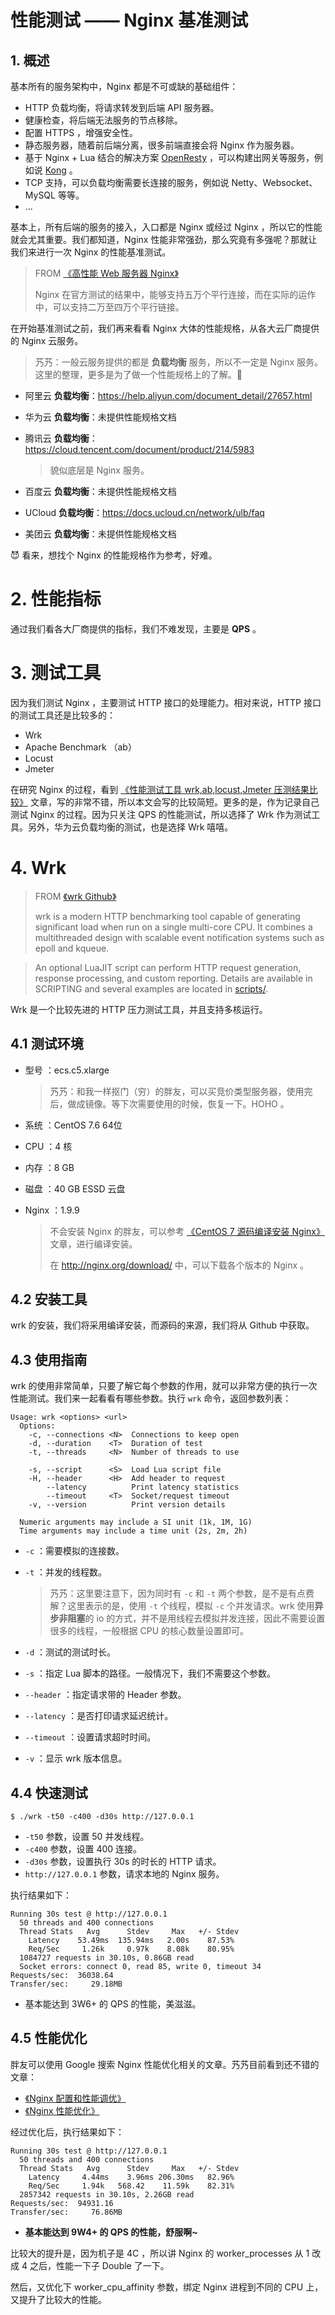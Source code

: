 # 性能测试 —— Nginx 基准测试



## 1. 概述

基本所有的服务架构中，Nginx 都是不可或缺的基础组件：

- HTTP 负载均衡，将请求转发到后端 API 服务器。
- 健康检查，将后端无法服务的节点移除。
- 配置 HTTPS ，增强安全性。
- 静态服务器，随着前后端分离，很多前端直接会将 Nginx 作为服务器。
- 基于 Nginx + Lua 结合的解决方案 [OpenResty](https://openresty.org/cn/) ，可以构建出网关等服务，例如说 [Kong](https://konghq.com/kong/) 。
- TCP 支持，可以负载均衡需要长连接的服务，例如说 Netty、Websocket、MySQL 等等。
- ...

基本上，所有后端的服务的接入，入口都是 Nginx 或经过 Nginx ，所以它的性能就会尤其重要。我们都知道，Nginx 性能非常强劲，那么究竟有多强呢？那就让我们来进行一次 Nginx 的性能基准测试。

> FROM [《高性能 Web 服务器 Nginx》](https://www.oschina.net/p/nginx)
>
> Nginx 在官方测试的结果中，能够支持五万个平行连接，而在实际的运作中，可以支持二万至四万个平行链接。

在开始基准测试之前，我们再来看看 Nginx 大体的性能规格，从各大云厂商提供的 Nginx 云服务。

> 艿艿：一般云服务提供的都是 **负载均衡** 服务，所以不一定是 Nginx 服务。这里的整理，更多是为了做一个性能规格上的了解。🙂

- 阿里云 **负载均衡**：https://help.aliyun.com/document_detail/27657.html

- 华为云 **负载均衡**：未提供性能规格文档

- 腾讯云 **负载均衡**： https://cloud.tencent.com/document/product/214/5983

  > 貌似底层是 Nginx 服务。

- 百度云 **负载均衡**：未提供性能规格文档

- UCloud **负载均衡**：https://docs.ucloud.cn/network/ulb/faq

- 美团云 **负载均衡**：未提供性能规格文档

😈 看来，想找个 Nginx 的性能规格作为参考，好难。



# 2. 性能指标

通过我们看各大厂商提供的指标，我们不难发现，主要是 **QPS** 。

# 3. 测试工具

因为我们测试 Nginx ，主要测试 HTTP 接口的处理能力。相对来说，HTTP 接口的测试工具还是比较多的：

- Wrk
- Apache Benchmark （ab）
- Locust
- Jmeter

在研究 Nginx 的过程，看到 [《性能测试工具 wrk,ab,locust,Jmeter 压测结果比较》](https://testerhome.com/topics/17068) 文章，写的非常不错，所以本文会写的比较简短。更多的是，作为记录自己测试 Nginx 的过程。因为只关注 QPS 的性能测试，所以选择了 Wrk 作为测试工具。另外，华为云负载均衡的测试，也是选择 Wrk 嘻嘻。



# 4. Wrk

> FROM [《wrk Github》](https://github.com/wg/wrk)
>
> wrk is a modern HTTP benchmarking tool capable of generating significant load when run on a single multi-core CPU. It combines a multithreaded design with scalable event notification systems such as epoll and kqueue.

> An optional LuaJIT script can perform HTTP request generation, response processing, and custom reporting. Details are available in SCRIPTING and several examples are located in [scripts/](https://github.com/wg/wrk/tree/master/scripts).

Wrk 是一个比较先进的 HTTP 压力测试工具，并且支持多核运行。

## 4.1 测试环境

- 型号 ：ecs.c5.xlarge

  > 艿艿：和我一样抠门（穷）的胖友，可以买竞价类型服务器，使用完后，做成镜像。等下次需要使用的时候，恢复一下。HOHO 。

- 系统 ：CentOS 7.6 64位

- CPU ：4 核

- 内存 ：8 GB

- 磁盘 ：40 GB ESSD 云盘

- Nginx ：1.9.9

  > 不会安装 Nginx 的胖友，可以参考 [《CentOS 7 源码编译安装 Nginx》](https://www.cnblogs.com/stulzq/p/9291223.html) 文章，进行编译安装。
  >
  > 在 <http://nginx.org/download/> 中，可以下载各个版本的 Nginx 。

## 4.2 安装工具

wrk 的安装，我们将采用编译安装，而源码的来源，我们将从 Github 中获取。



## 4.3 使用指南

wrk 的使用非常简单，只要了解它每个参数的作用，就可以非常方便的执行一次性能测试。我们来一起看看有哪些参数。执行 `wrk` 命令，返回参数列表：

```
Usage: wrk <options> <url>
  Options:
    -c, --connections <N>  Connections to keep open
    -d, --duration    <T>  Duration of test
    -t, --threads     <N>  Number of threads to use

    -s, --script      <S>  Load Lua script file
    -H, --header      <H>  Add header to request
        --latency          Print latency statistics
        --timeout     <T>  Socket/request timeout
    -v, --version          Print version details

  Numeric arguments may include a SI unit (1k, 1M, 1G)
  Time arguments may include a time unit (2s, 2m, 2h)

```

- `-c` ：需要模拟的连接数。

- `-t` ：并发的线程数。

  > 艿艿：这里要注意下，因为同时有 `-c` 和 `-t` 两个参数，是不是有点费解？这里表示的是，使用 `-t` 个线程，模拟 `-c` 个并发请求。wrk 使用**异步非阻塞**的 io 的方式，并不是用线程去模拟并发连接，因此不需要设置很多的线程，一般根据 CPU 的核心数量设置即可。

- `-d` ：测试的测试时长。

- `-s` ：指定 Lua 脚本的路径。一般情况下，我们不需要这个参数。

- `--header` ：指定请求带的 Header 参数。

- `--latency` ：是否打印请求延迟统计。

- `--timeout` ：设置请求超时时间。

- `-v` ：显示 wrk 版本信息。



## 4.4 快速测试

```
$ ./wrk -t50 -c400 -d30s http://127.0.0.1
```

- `-t50` 参数，设置 50 并发线程。
- `-c400` 参数，设置 400 连接。
- `-d30s` 参数，设置执行 30s 的时长的 HTTP 请求。
- `http://127.0.0.1` 参数，请求本地的 Nginx 服务。

执行结果如下：

```shell
Running 30s test @ http://127.0.0.1
  50 threads and 400 connections
  Thread Stats   Avg      Stdev     Max   +/- Stdev
    Latency    53.49ms  135.94ms   2.00s    87.53%
    Req/Sec     1.26k     0.97k    8.08k    80.95%
  1084727 requests in 30.10s, 0.86GB read
  Socket errors: connect 0, read 85, write 0, timeout 34
Requests/sec:  36038.64
Transfer/sec:     29.18MB
```

- 基本能达到 3W6+ 的 QPS 的性能，美滋滋。

## 4.5 性能优化

胖友可以使用 Google 搜索 Nginx 性能优化相关的文章。艿艿目前看到还不错的文章：

- [《Nginx 配置和性能调优》](https://blog.csdn.net/lamp_yang_3533/article/details/80383039)
- [《Nginx 性能优化》](https://zhuanlan.zhihu.com/p/27288422)

经过优化后，执行结果如下：

```
Running 30s test @ http://127.0.0.1
  50 threads and 400 connections
  Thread Stats   Avg      Stdev     Max   +/- Stdev
    Latency     4.44ms    3.96ms 206.30ms   82.96%
    Req/Sec     1.94k   568.42    11.59k    82.31%
  2857342 requests in 30.10s, 2.26GB read
Requests/sec:  94931.16
Transfer/sec:     76.86MB
```

- **基本能达到 9W4+ 的 QPS 的性能，舒服啊~**

比较大的提升是，因为机子是 4C ，所以讲 Nginx 的 worker_processes 从 1 改成 4 之后，性能一下子 Double 了一下。

然后，又优化下 worker_cpu_affinity 参数，绑定 Nginx 进程到不同的 CPU 上，又提升了比较大的性能。







